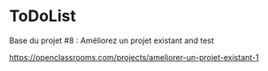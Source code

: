 ToDoList
========

Base du projet #8 : Améliorez un projet existant and test

https://openclassrooms.com/projects/ameliorer-un-projet-existant-1
